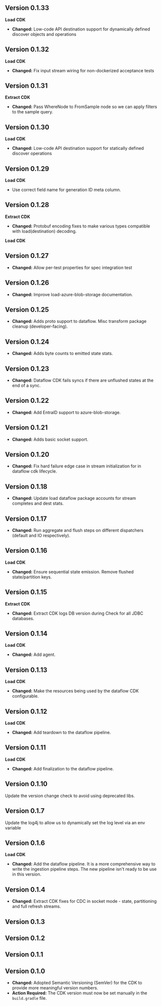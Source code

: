 ## Version 0.1.33

**Load CDK**

* **Changed:** Low-code API destination support for dynamically defined discover objects and operations

## Version 0.1.32

**Load CDK**

* **Changed:** Fix input stream wiring for non-dockerized acceptance tests

## Version 0.1.31

**Extract CDK**

* **Changed:** Pass WhereNode to FromSample node so we can apply filters to the sample query.

## Version 0.1.30

**Load CDK**

* **Changed:** Low-code API destination support for statically defined discover operations

## Version 0.1.29

**Load CDK**

* Use correct field name for generation ID meta column.

## Version 0.1.28

**Extract CDK**

* **Changed:** Protobuf encoding fixes to make various types compatible with load(destination) decoding.

**Load CDK**

## Version 0.1.27

* **Changed:** Allow per-test properties for spec integration test

## Version 0.1.26

* **Changed:** Improve load-azure-blob-storage documentation.

## Version 0.1.25

* **Changed:** Adds proto support to dataflow. Misc transform package cleanup (developer-facing).

## Version 0.1.24

* **Changed:** Adds byte counts to emitted state stats.

## Version 0.1.23

* **Changed:** Dataflow CDK fails syncs if there are unflushed states at the end of a sync.

## Version 0.1.22

* **Changed:** Add EntraID support to azure-blob-storage.

## Version 0.1.21

* **Changed:** Adds basic socket support.

## Version 0.1.20

* **Changed:** Fix hard failure edge case in stream initialization for in dataflow cdk lifecycle. 

## Version 0.1.18

* **Changed:** Update load dataflow package accounts for stream completes and dest stats.

## Version 0.1.17

* **Changed:** Run aggregate and flush steps on different dispatchers (default and IO respectively).

## Version 0.1.16

**Load CDK**

* **Changed:** Ensure sequential state emission. Remove flushed state/partition keys.

## Version 0.1.15

**Extract CDK**

* **Changed:** Extract CDK logs DB version during Check for all JDBC databases.

## Version 0.1.14

**Load CDK**

* **Changed:** Add agent.

## Version 0.1.13

**Load CDK**

* **Changed:** Make the resources being used by the dataflow CDK configurable.

## Version 0.1.12

**Load CDK**

* **Changed:** Add teardown to the dataflow pipeline.

## Version 0.1.11

**Load CDK**

* **Changed:** Add finalization to the dataflow pipeline.

## Version 0.1.10

Update the version change check to avoid using deprecated libs.

## Version 0.1.7

Update the log4j to allow us to dynamically set the log level via an env variable

## Version 0.1.6

**Load CDK**

* **Changed:** Add the dataflow pipeline. It is a more comprehensive way to write the ingestion pipeline steps. The new pipeline isn't ready to be use in this version.

## Version 0.1.4

* **Changed:** Extract CDK fixes for CDC in socket mode - state, partitioning and full refresh streams.

## Version 0.1.3

## Version 0.1.2

## Version 0.1.1

## Version 0.1.0

* **Changed:** Adopted Semantic Versioning (SemVer) for the CDK to provide more meaningful version numbers.
* **Action Required:** The CDK version must now be set manually in the `build.gradle` file.
